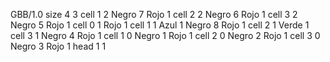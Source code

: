 <gs-board without-header> GBB/1.0
size 4 3
cell 1 2 Negro 7 Rojo 1 
cell 2 2 Negro 6 Rojo 1 
cell 3 2 Negro 5 Rojo 1 
cell 0 1 Rojo 1 
cell 1 1 Azul 1 Negro 8 Rojo 1 
cell 2 1 Verde 1 
cell 3 1 Negro 4 Rojo 1 
cell 1 0 Negro 1 Rojo 1 
cell 2 0 Negro 2 Rojo 1 
cell 3 0 Negro 3 Rojo 1 
head 1 1 </gs-board>